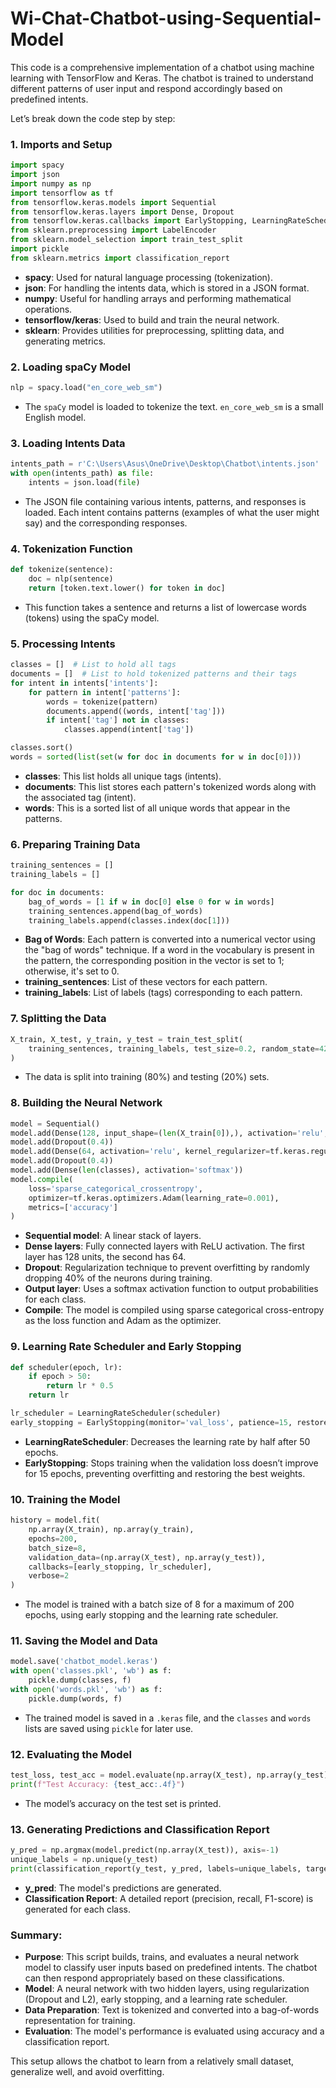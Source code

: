 # Wi-Chat-Chatbot-using-Sequential-Model

This code is a comprehensive implementation of a chatbot using machine learning with TensorFlow and Keras. The chatbot is trained to understand different patterns of user input and respond accordingly based on predefined intents.

Let’s break down the code step by step:

### 1. **Imports and Setup**
```python
import spacy
import json
import numpy as np
import tensorflow as tf
from tensorflow.keras.models import Sequential
from tensorflow.keras.layers import Dense, Dropout
from tensorflow.keras.callbacks import EarlyStopping, LearningRateScheduler
from sklearn.preprocessing import LabelEncoder
from sklearn.model_selection import train_test_split
import pickle
from sklearn.metrics import classification_report
```
- **spacy**: Used for natural language processing (tokenization).
- **json**: For handling the intents data, which is stored in a JSON format.
- **numpy**: Useful for handling arrays and performing mathematical operations.
- **tensorflow/keras**: Used to build and train the neural network.
- **sklearn**: Provides utilities for preprocessing, splitting data, and generating metrics.

### 2. **Loading spaCy Model**
```python
nlp = spacy.load("en_core_web_sm")
```
- The `spaCy` model is loaded to tokenize the text. `en_core_web_sm` is a small English model.

### 3. **Loading Intents Data**
```python
intents_path = r'C:\Users\Asus\OneDrive\Desktop\Chatbot\intents.json'
with open(intents_path) as file:
    intents = json.load(file)
```
- The JSON file containing various intents, patterns, and responses is loaded. Each intent contains patterns (examples of what the user might say) and the corresponding responses.

### 4. **Tokenization Function**
```python
def tokenize(sentence):
    doc = nlp(sentence)
    return [token.text.lower() for token in doc]
```
- This function takes a sentence and returns a list of lowercase words (tokens) using the spaCy model.

### 5. **Processing Intents**
```python
classes = []  # List to hold all tags
documents = []  # List to hold tokenized patterns and their tags
for intent in intents['intents']:
    for pattern in intent['patterns']:
        words = tokenize(pattern)
        documents.append((words, intent['tag']))
        if intent['tag'] not in classes:
            classes.append(intent['tag'])

classes.sort()
words = sorted(list(set(w for doc in documents for w in doc[0])))
```
- **classes**: This list holds all unique tags (intents).
- **documents**: This list stores each pattern's tokenized words along with the associated tag (intent).
- **words**: This is a sorted list of all unique words that appear in the patterns.

### 6. **Preparing Training Data**
```python
training_sentences = []
training_labels = []

for doc in documents:
    bag_of_words = [1 if w in doc[0] else 0 for w in words]
    training_sentences.append(bag_of_words)
    training_labels.append(classes.index(doc[1]))
```
- **Bag of Words**: Each pattern is converted into a numerical vector using the "bag of words" technique. If a word in the vocabulary is present in the pattern, the corresponding position in the vector is set to 1; otherwise, it's set to 0.
- **training_sentences**: List of these vectors for each pattern.
- **training_labels**: List of labels (tags) corresponding to each pattern.

### 7. **Splitting the Data**
```python
X_train, X_test, y_train, y_test = train_test_split(
    training_sentences, training_labels, test_size=0.2, random_state=42
)
```
- The data is split into training (80%) and testing (20%) sets.

### 8. **Building the Neural Network**
```python
model = Sequential()
model.add(Dense(128, input_shape=(len(X_train[0]),), activation='relu', kernel_regularizer=tf.keras.regularizers.l2(0.01)))
model.add(Dropout(0.4))
model.add(Dense(64, activation='relu', kernel_regularizer=tf.keras.regularizers.l2(0.01)))
model.add(Dropout(0.4))
model.add(Dense(len(classes), activation='softmax'))
model.compile(
    loss='sparse_categorical_crossentropy',
    optimizer=tf.keras.optimizers.Adam(learning_rate=0.001),
    metrics=['accuracy']
)
```
- **Sequential model**: A linear stack of layers.
- **Dense layers**: Fully connected layers with ReLU activation. The first layer has 128 units, the second has 64.
- **Dropout**: Regularization technique to prevent overfitting by randomly dropping 40% of the neurons during training.
- **Output layer**: Uses a softmax activation function to output probabilities for each class.
- **Compile**: The model is compiled using sparse categorical cross-entropy as the loss function and Adam as the optimizer.

### 9. **Learning Rate Scheduler and Early Stopping**
```python
def scheduler(epoch, lr):
    if epoch > 50:
        return lr * 0.5
    return lr

lr_scheduler = LearningRateScheduler(scheduler)
early_stopping = EarlyStopping(monitor='val_loss', patience=15, restore_best_weights=True)
```
- **LearningRateScheduler**: Decreases the learning rate by half after 50 epochs.
- **EarlyStopping**: Stops training when the validation loss doesn’t improve for 15 epochs, preventing overfitting and restoring the best weights.

### 10. **Training the Model**
```python
history = model.fit(
    np.array(X_train), np.array(y_train),
    epochs=200,
    batch_size=8,
    validation_data=(np.array(X_test), np.array(y_test)),
    callbacks=[early_stopping, lr_scheduler],
    verbose=2
)
```
- The model is trained with a batch size of 8 for a maximum of 200 epochs, using early stopping and the learning rate scheduler.

### 11. **Saving the Model and Data**
```python
model.save('chatbot_model.keras')
with open('classes.pkl', 'wb') as f:
    pickle.dump(classes, f)
with open('words.pkl', 'wb') as f:
    pickle.dump(words, f)
```
- The trained model is saved in a `.keras` file, and the `classes` and `words` lists are saved using `pickle` for later use.

### 12. **Evaluating the Model**
```python
test_loss, test_acc = model.evaluate(np.array(X_test), np.array(y_test), verbose=0)
print(f"Test Accuracy: {test_acc:.4f}")
```
- The model’s accuracy on the test set is printed.

### 13. **Generating Predictions and Classification Report**
```python
y_pred = np.argmax(model.predict(np.array(X_test)), axis=-1)
unique_labels = np.unique(y_test)
print(classification_report(y_test, y_pred, labels=unique_labels, target_names=[classes[i] for i in unique_labels]))
```
- **y_pred**: The model's predictions are generated.
- **Classification Report**: A detailed report (precision, recall, F1-score) is generated for each class.

### Summary:
- **Purpose**: This script builds, trains, and evaluates a neural network model to classify user inputs based on predefined intents. The chatbot can then respond appropriately based on these classifications.
- **Model**: A neural network with two hidden layers, using regularization (Dropout and L2), early stopping, and a learning rate scheduler.
- **Data Preparation**: Text is tokenized and converted into a bag-of-words representation for training.
- **Evaluation**: The model's performance is evaluated using accuracy and a classification report. 

This setup allows the chatbot to learn from a relatively small dataset, generalize well, and avoid overfitting.
